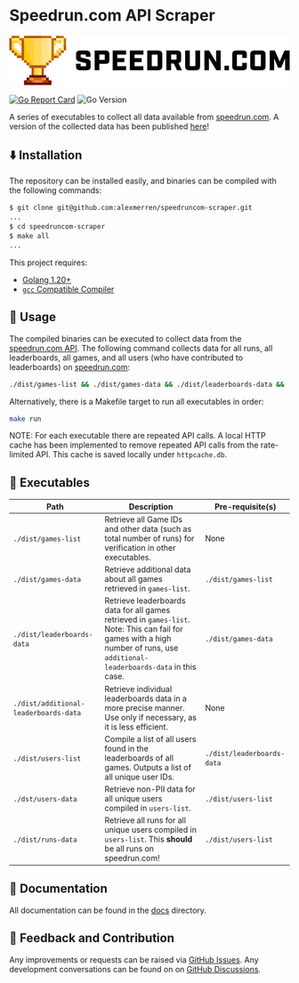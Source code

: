 # Speedrun.com API Scraper

<p align="center">
  <img src="docs/speedrun_com_logo.png" />
</p>

[![Go Report Card](https://goreportcard.com/badge/github.com/alexmerren/speedruncom-scraper)](https://goreportcard.com/report/github.com/alexmerren/speedruncom-scraper)
![Go Version](https://img.shields.io/badge/go%20version-%3E=1.23-61CFDD.svg?style=flat-square)

A series of executables to collect all data available from [speedrun.com](https://www.speedrun.com). A version of the collected data has been published [here](https://www.kaggle.com/datasets/alexmerren1/speedrun-com-data)!

## ⬇️  Installation


The repository can be installed easily, and binaries can be compiled with the following commands:

```bash
$ git clone git@github.com:alexmerren/speedruncom-scraper.git
...
$ cd speedruncom-scraper
$ make all
...
```

This project requires:

 * [Golang 1.20+](https://go.dev/dl/)
 * [`gcc` Compatible Compiler](https://gcc.gnu.org)

## 🚀 Usage

The compiled binaries can be executed to collect data from the [speedrun.com API](https://github.com/speedruncomorg/api). The following command collects data for all runs, all leaderboards, all games, and all users (who have contributed to leaderboards) on [speedrun.com](https://www.speedrun.com):

```bash
./dist/games-list && ./dist/games-data && ./dist/leaderboards-data && ./dist/users-list && ./dist/users-data && ./dist/runs-data
```

Alternatively, there is a Makefile target to run all executables in order:

```bash
make run
```

NOTE: For each executable there are repeated API calls. A local HTTP cache has been implemented to remove repeated API calls from the rate-limited API. This cache is saved locally under `httpcache.db`.

## 🏃 Executables

| Path                                  | Description                                                                                                        | Pre-requisite(s)           |
|---------------------------------------|--------------------------------------------------------------------------------------------------------------------|----------------------------|
| `./dist/games-list`                   | Retrieve all Game IDs and other data (such as total number of runs) for verification in other executables.         | None                       |
| `./dist/games-data`                   | Retrieve additional data about all games retrieved in `games-list`.                                                | `./dist/games-list`        |
| `./dist/leaderboards-data`            | Retrieve leaderboards data for all games retrieved in `games-list`. Note: This can fail for games with a high number of runs, use `additional-leaderboards-data` in this case. | `./dist/games-data` |
| `./dist/additional-leaderboards-data` | Retrieve individual leaderboards data in a more precise manner. Use only if necessary, as it is less efficient.    | None                       |
| `./dist/users-list`                   | Compile a list of all users found in the leaderboards of all games. Outputs a list of all unique user IDs.         | `./dist/leaderboards-data` |
| `./dst/users-data`                    | Retrieve non-PII data for all unique users compiled in `users-list`.                                               | `./dist/users-list`        |
| `./dist/runs-data`                    | Retrieve all runs for all unique users compiled in `users-list`. This **should** be all runs on speedrun.com!      | `./dist/users-list`        |

## 📝 Documentation

All documentation can be found in the [docs](./docs/) directory.

## 💭 Feedback and Contribution

Any improvements or requests can be raised via [GitHub Issues](https://github.com/alexmerren/speedruncom-scraper/issues). Any development conversations can be found on on [GitHub Discussions](https://github.com/alexmerren/speedruncom-scraper/discussions).
